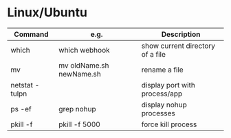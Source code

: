 # Linux/Ubuntu #


| Command | e.g. | Description
| --- | --- | ---
| which | which webhook | show current directory of a file
| mv | mv oldName.sh newName.sh | rename a file
| netstat -tulpn | | display port with process/app
| ps -ef | grep nohup | display nohup processes
| pkill -f | pkill -f 5000 | force kill process
